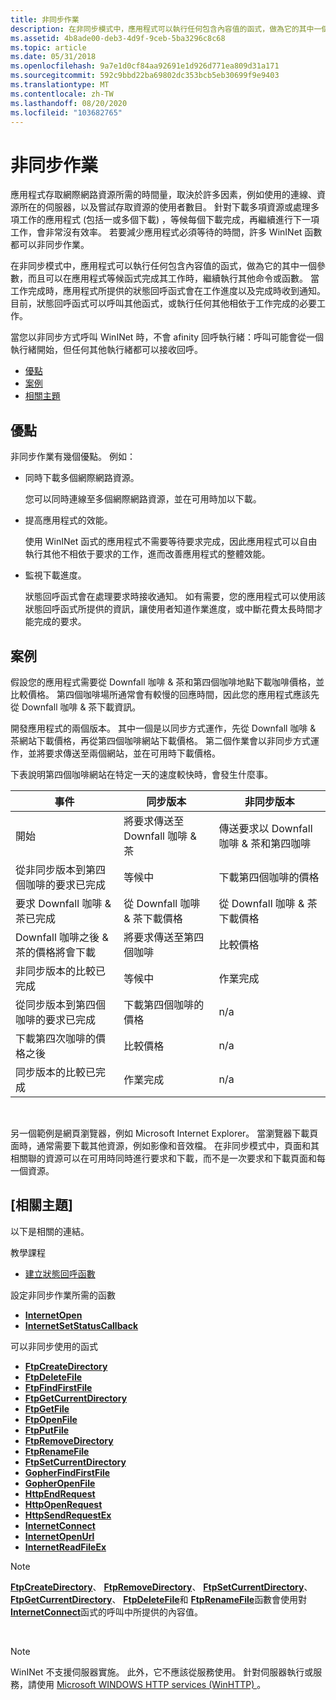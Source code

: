 ```yaml
---
title: 非同步作業
description: 在非同步模式中，應用程式可以執行任何包含內容值的函式，做為它的其中一個參數，而且可以在應用程式等候函式完成其工作時，繼續執行其他命令或函數。
ms.assetid: 4b8ade00-deb3-4d9f-9ceb-5ba3296c8c68
ms.topic: article
ms.date: 05/31/2018
ms.openlocfilehash: 9a7e1d0cf84aa92691e1d926d771ea809d31a171
ms.sourcegitcommit: 592c9bbd22ba69802dc353bcb5eb30699f9e9403
ms.translationtype: MT
ms.contentlocale: zh-TW
ms.lasthandoff: 08/20/2020
ms.locfileid: "103682765"
---
```

# <a name="asynchronous-operation"></a>非同步作業

應用程式存取網際網路資源所需的時間量，取決於許多因素，例如使用的連線、資源所在的伺服器，以及嘗試存取資源的使用者數目。 針對下載多項資源或處理多項工作的應用程式 (包括一或多個下載) ，等候每個下載完成，再繼續進行下一項工作，會非常沒有效率。 若要減少應用程式必須等待的時間，許多 WinINet 函數都可以非同步作業。

在非同步模式中，應用程式可以執行任何包含內容值的函式，做為它的其中一個參數，而且可以在應用程式等候函式完成其工作時，繼續執行其他命令或函數。 當工作完成時，應用程式所提供的狀態回呼函式會在工作進度以及完成時收到通知。 目前，狀態回呼函式可以呼叫其他函式，或執行任何其他相依于工作完成的必要工作。

當您以非同步方式呼叫 WinINet 時，不會 afinity 回呼執行緒：呼叫可能會從一個執行緒開始，但任何其他執行緒都可以接收回呼。

-   [優點](#benefits)
-   [案例](#scenarios)
-   [相關主題](#related-topics)

## <a name="benefits"></a>優點

非同步作業有幾個優點。 例如：

-   同時下載多個網際網路資源。

    您可以同時連線至多個網際網路資源，並在可用時加以下載。

-   提高應用程式的效能。

    使用 WinINet 函式的應用程式不需要等待要求完成，因此應用程式可以自由執行其他不相依于要求的工作，進而改善應用程式的整體效能。

-   監視下載進度。

    狀態回呼函式會在處理要求時接收通知。 如有需要，您的應用程式可以使用該狀態回呼函式所提供的資訊，讓使用者知道作業進度，或中斷花費太長時間才能完成的要求。

## <a name="scenarios"></a>案例

假設您的應用程式需要從 Downfall 咖啡 & 茶和第四個咖啡地點下載咖啡價格，並比較價格。 第四個咖啡場所通常會有較慢的回應時間，因此您的應用程式應該先從 Downfall 咖啡 & 茶下載資訊。

開發應用程式的兩個版本。 其中一個是以同步方式運作，先從 Downfall 咖啡 & 茶網站下載價格，再從第四個咖啡網站下載價格。 第二個作業會以非同步方式運作，並將要求傳送至兩個網站，並在可用時下載價格。

下表說明第四個咖啡網站在特定一天的速度較快時，會發生什麼事。



| 事件                                                            | 同步版本                        | 非同步版本                                     |
|------------------------------------------------------------------|--------------------------------------------|----------------------------------------------------------|
| 開始                                                            | 將要求傳送至 Downfall 咖啡 & 茶      | 傳送要求以 Downfall 咖啡 & 茶和第四咖啡 |
| 從非同步版本到第四個咖啡的要求已完成 | 等候中                                    | 下載第四個咖啡的價格                       |
| 要求 Downfall 咖啡 & 茶已完成                       | 從 Downfall 咖啡 & 茶下載價格 | 從 Downfall 咖啡 & 茶下載價格               |
| Downfall 咖啡之後 & 茶的價格將會下載              | 將要求傳送至第四個咖啡              | 比較價格                                           |
| 非同步版本的比較已完成                      | 等候中                                    | 作業完成                                       |
| 從同步版本到第四個咖啡的要求已完成  | 下載第四個咖啡的價格         | n/a                                                      |
| 下載第四次咖啡的價格之後                      | 比較價格                             | n/a                                                      |
| 同步版本的比較已完成                       | 作業完成                         | n/a                                                      |



 

另一個範例是網頁瀏覽器，例如 Microsoft Internet Explorer。 當瀏覽器下載頁面時，通常需要下載其他資源，例如影像和音效檔。 在非同步模式中，頁面和其相關聯的資源可以在可用時同時進行要求和下載，而不是一次要求和下載頁面和每一個資源。

## <a name="related-topics"></a>[相關主題]

以下是相關的連結。

教學課程

-   [建立狀態回呼函數](creating-status-callback-functions.md)

設定非同步作業所需的函數

-   [**InternetOpen**](/windows/desktop/api/Wininet/nf-wininet-internetopena)
-   [**InternetSetStatusCallback**](/windows/desktop/api/Wininet/nf-wininet-internetsetstatuscallback)

可以非同步使用的函式

-   [**FtpCreateDirectory**](/windows/desktop/api/Wininet/nf-wininet-ftpcreatedirectorya)
-   [**FtpDeleteFile**](/windows/desktop/api/Wininet/nf-wininet-ftpdeletefilea)
-   [**FtpFindFirstFile**](/windows/desktop/api/Wininet/nf-wininet-ftpfindfirstfilea)
-   [**FtpGetCurrentDirectory**](/windows/desktop/api/Wininet/nf-wininet-ftpgetcurrentdirectorya)
-   [**FtpGetFile**](/windows/desktop/api/Wininet/nf-wininet-ftpgetfilea)
-   [**FtpOpenFile**](/windows/desktop/api/Wininet/nf-wininet-ftpopenfilea)
-   [**FtpPutFile**](/windows/desktop/api/Wininet/nf-wininet-ftpputfilea)
-   [**FtpRemoveDirectory**](/windows/desktop/api/Wininet/nf-wininet-ftpremovedirectorya)
-   [**FtpRenameFile**](/windows/desktop/api/Wininet/nf-wininet-ftprenamefilea)
-   [**FtpSetCurrentDirectory**](/windows/desktop/api/Wininet/nf-wininet-ftpsetcurrentdirectorya)
-   [**GopherFindFirstFile**](/windows/desktop/api/Wininet/nf-wininet-gopherfindfirstfilea)
-   [**GopherOpenFile**](/windows/desktop/api/Wininet/nf-wininet-gopheropenfilea)
-   [**HttpEndRequest**](/windows/desktop/api/Wininet/nf-wininet-httpendrequesta)
-   [**HttpOpenRequest**](/windows/desktop/api/Wininet/nf-wininet-httpopenrequesta)
-   [**HttpSendRequestEx**](/windows/desktop/api/Wininet/nf-wininet-httpsendrequestexa)
-   [**InternetConnect**](/windows/desktop/api/Wininet/nf-wininet-internetconnecta)
-   [**InternetOpenUrl**](/windows/desktop/api/Wininet/nf-wininet-internetopenurla)
-   [**InternetReadFileEx**](/windows/desktop/api/Wininet/nf-wininet-internetreadfileexa)

> [!Note]  
> [**FtpCreateDirectory**](/windows/desktop/api/Wininet/nf-wininet-ftpcreatedirectorya)、 [**FtpRemoveDirectory**](/windows/desktop/api/Wininet/nf-wininet-ftpremovedirectorya)、 [**FtpSetCurrentDirectory**](/windows/desktop/api/Wininet/nf-wininet-ftpsetcurrentdirectorya)、 [**FtpGetCurrentDirectory**](/windows/desktop/api/Wininet/nf-wininet-ftpgetcurrentdirectorya)、 [**FtpDeleteFile**](/windows/desktop/api/Wininet/nf-wininet-ftpdeletefilea)和 [**FtpRenameFile**](/windows/desktop/api/Wininet/nf-wininet-ftprenamefilea)函數會使用對 [**InternetConnect**](/windows/desktop/api/Wininet/nf-wininet-internetconnecta)函式的呼叫中所提供的內容值。

 

> [!Note]  
> WinINet 不支援伺服器實施。 此外，它不應該從服務使用。 針對伺服器執行或服務，請使用 [Microsoft WINDOWS HTTP services (WinHTTP) ](/windows/desktop/WinHttp/winhttp-start-page)。

 

 

 